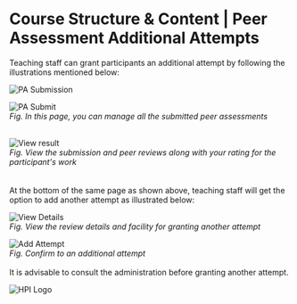 # Course Structure & Content | Peer Assessment Additional Attempts

Teaching staff can grant participants an additional attempt by following the illustrations mentioned below: 

![PA Submission](../../img/courseadministration/peer_assessment/pa_submission.png)  

![PA Submit](../../img/courseadministration/peer_assessment/pa_submission_1.png)  
*Fig. In this page, you can manage all the submitted peer assessments*  
<br>  

![View result](../../img/courseadministration/peer_assessment/pa_submission_2.png)  
*Fig. View the submission and peer reviews along with your rating for the participant's work*  
<br>  
At the bottom of the same page as shown above, teaching staff will get the option to add another attempt as illustrated below:  

![View Details](../../img/courseadministration/peer_assessment/add_attempt_main.png)  
*Fig. View the review details and facility for granting another attempt*  


![Add Attempt](../../img/courseadministration/peer_assessment/add_attempt.png)  
*Fig. Confirm to an additional attempt*  
<br>
It is advisable to consult the administration before granting another attempt.

![HPI Logo](../../img/HPI_Logo.png)
